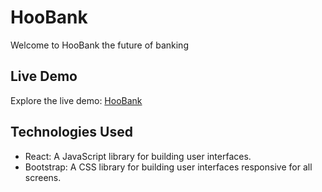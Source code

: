 # HooBank 

Welcome to HooBank the future of banking

## Live Demo
Explore the live demo: [HooBank](https://h0ssamahmed.github.io/HooBank/)

## Technologies Used
- React: A JavaScript library for building user interfaces.
- Bootstrap: A CSS library for building user interfaces responsive for all screens.
